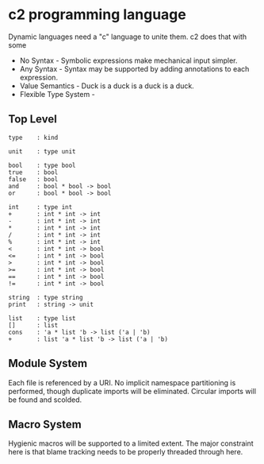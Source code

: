 c2 programming language
=======================

Dynamic languages need a "c" language to unite them. c2 does that with some 

+ No Syntax - Symbolic expressions make mechanical input simpler.
+ Any Syntax - Syntax may be supported by adding annotations to each expression. 
+ Value Semantics - Duck is a duck is a duck is a duck.
+ Flexible Type System -  

## Top Level
    type    : kind

    unit    : type unit

    bool    : type bool
    true    : bool
    false   : bool
    and     : bool * bool -> bool
    or      : bool * bool -> bool

    int     : type int
    +       : int * int -> int
    -       : int * int -> int
    *       : int * int -> int
    /       : int * int -> int
    %       : int * int -> int
    <       : int * int -> bool
    <=      : int * int -> bool
    >       : int * int -> bool
    >=      : int * int -> bool
    ==      : int * int -> bool
    !=      : int * int -> bool

    string  : type string    
    print   : string -> unit

    list    : type list
    []      : list
    cons    : 'a * list 'b -> list ('a | 'b) 
    +       : list 'a * list 'b -> list ('a | 'b) 


## Module System

Each file is referenced by a URI. No implicit namespace partitioning is performed, though duplicate imports will be eliminated. Circular imports will be found and scolded.

## Macro System

Hygienic macros will be supported to a limited extent. The major constraint here is that blame tracking needs to be properly threaded through here.  

